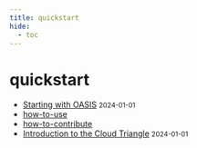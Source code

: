 ```yaml
---
title: quickstart
hide:
  - toc
---
```


# quickstart

- [Starting with OASIS](../quickstart/oasis/)
  <small>2024-01-01</small>
- [how-to-use](../quickstart/data-library/how-to-use/)
  <small></small>
- [how-to-contribute](https://cu-esiil.github.io/how_to_contribute/)
  <small></small>
- [Introduction to the Cloud Triangle](../quickstart/cloud/)
  <small>2024-01-01</small>

